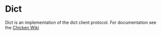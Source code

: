 Dict
=======================
Dict is an implementation of the dict client protocol.
For documentation see the [Chicken Wiki](http://wiki.call-cc.org/eggref/4/dict)

